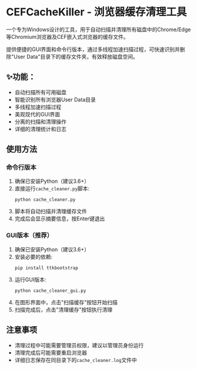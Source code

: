 # CEFCacheKiller - 浏览器缓存清理工具

一个专为Windows设计的工具，用于自动扫描并清理所有磁盘中的Chrome/Edge等Chromium浏览器及CEF嵌入式浏览器的缓存文件。

提供便捷的GUI界面和命令行版本，通过多线程加速扫描过程，可快速识别并删除"User Data"目录下的缓存文件夹，有效释放磁盘空间。

## ✨功能：
- 自动扫描所有可用磁盘
- 智能识别所有浏览器User Data目录
- 多线程加速扫描过程
- 美观现代的GUI界面
- 分离的扫描和清理操作
- 详细的清理统计和日志

## 使用方法

### 命令行版本

1. 确保已安装Python（建议3.6+）
2. 直接运行`cache_cleaner.py`脚本:
   ```
   python cache_cleaner.py
   ```
3. 脚本将自动扫描并清理缓存文件
4. 完成后会显示摘要信息，按Enter键退出

### GUI版本（推荐）

1. 确保已安装Python（建议3.6+）
2. 安装必要的依赖:
   ```
   pip install ttkbootstrap
   ```
3. 运行GUI版本:
   ```
   python cache_cleaner_gui.py
   ```
4. 在图形界面中，点击"扫描缓存"按钮开始扫描
5. 扫描完成后，点击"清理缓存"按钮执行清理

## 注意事项

- 清理过程中可能需要管理员权限，建议以管理员身份运行
- 清理完成后可能需要重启浏览器
- 详细日志保存在同目录下的`cache_cleaner.log`文件中 